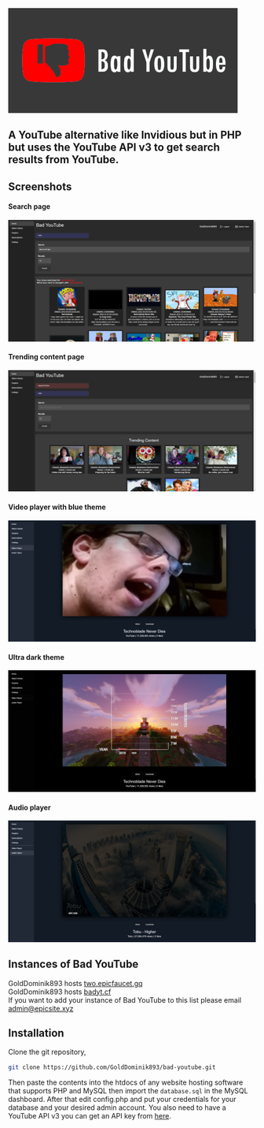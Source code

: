 <img src="/screenshots/darkmodebytlogo.png" style="text-align: center;">

## A YouTube alternative like Invidious but in PHP but uses the YouTube API v3 to get search results from YouTube.

## Screenshots
#### Search page 
<img src="screenshots/search-page.png"></img>
#### Trending content page
<img src="screenshots/trending-content-page.png"></img>
#### Video player with blue theme
<img src="screenshots/different-themes.png"></img>
#### Ultra dark theme
<img src="screenshots/ultra-dark-theme.png"></img>
#### Audio player
<img src="screenshots/audio-player.png"></img>

## Instances of Bad YouTube
GoldDominik893 hosts [two.epicfaucet.gq](https://two.epicfaucet.gq)<br>
GoldDominik893 hosts [badyt.cf](https://badyt.cf)<br>
If you want to add your instance of Bad YouTube to this list please email [admin@epicsite.xyz](admin@epicsite.xyz)

## Installation
Clone the git repository,
```bash
git clone https://github.com/GoldDominik893/bad-youtube.git
```
Then paste the contents into the htdocs of any website hosting software that supports PHP and MySQL then import the `database.sql` in the MySQL dashboard. After that edit config.php and put your credentials for your database and your desired admin account. You also need to have a YouTube API v3 you can get an API key from [here](https://console.cloud.google.com).
